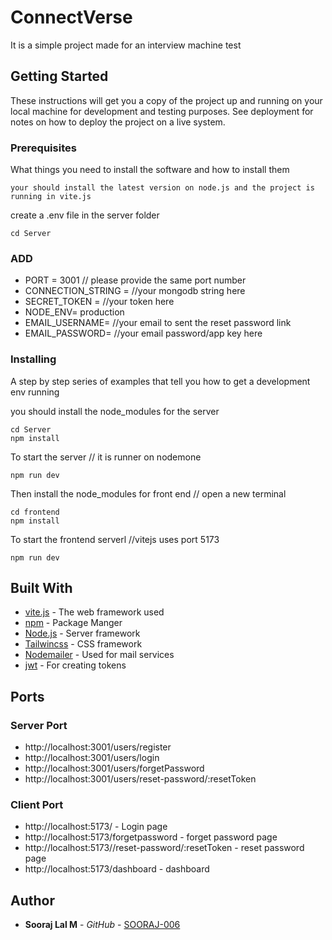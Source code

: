 # ConnectVerse

It is a simple project made for an interview machine test

## Getting Started

These instructions will get you a copy of the project up and running on your local machine for development and testing purposes. See deployment for notes on how to deploy the project on a live system.

### Prerequisites

What things you need to install the software and how to install them

```
your should install the latest version on node.js and the project is running in vite.js
```

create a .env file in the server folder
```
cd Server
```
### ADD

* PORT = 3001 // please provide the same port number
* CONNECTION_STRING = //your mongodb string here
* SECRET_TOKEN = //your token here
* NODE_ENV= production
* EMAIL_USERNAME= //your email to sent the reset password link
* EMAIL_PASSWORD= //your email password/app key here

### Installing

A step by step series of examples that tell you how to get a development env running

you should install the node_modules for the server

```
cd Server
npm install
```
To start the server // it is runner on nodemone
```
npm run dev
```

Then install the node_modules for front end // open a new terminal

```
cd frontend
npm install
```

To start the frontend serverl //vitejs uses port 5173

```
npm run dev
```

## Built With

* [vite.js](https://vitejs.dev/guide/) - The web framework used
* [npm](https://www.npmjs.com/) - Package Manger
* [Node.js](https://nodejs.org/docs/latest/api/) - Server framework
* [Tailwincss](https://tailwindcss.com/docs/installation) - CSS framework
* [Nodemailer](https://nodemailer.com/) - Used for mail services
* [jwt](https://jwt.io/) - For creating tokens

## Ports

### Server Port

* http://localhost:3001/users/register
* http://localhost:3001/users/login
* http://localhost:3001/users/forgetPassword
* http://localhost:3001/users/reset-password/:resetToken

### Client Port

* http://localhost:5173/ - Login page
* http://localhost:5173/forgetpassword - forget password page
* http://localhost:5173//reset-password/:resetToken - reset password page
* http://localhost:5173/dashboard - dashboard






## Author

* **Sooraj Lal M** - *GitHub* - [SOORAJ-006](https://github.com/SOORAJ-006)
